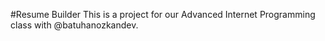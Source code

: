 #Resume Builder
This is a project for our Advanced Internet Programming class with @batuhanozkandev.
